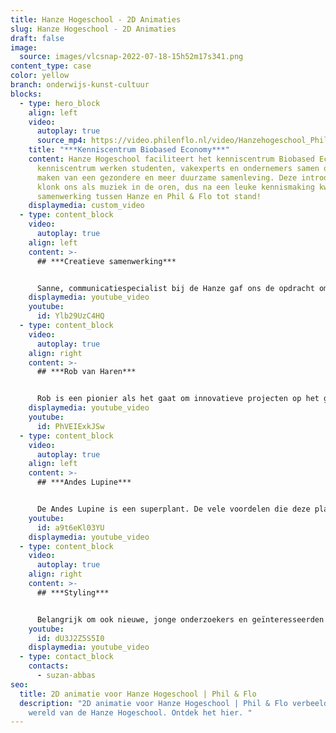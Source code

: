 ```yaml
---
title: Hanze Hogeschool - 2D Animaties
slug: Hanze Hogeschool - 2D Animaties
draft: false
image:
  source: images/vlcsnap-2022-07-18-15h52m17s341.png
content_type: case
color: yellow
branch: onderwijs-kunst-cultuur
blocks:
  - type: hero_block
    align: left
    video:
      autoplay: true
      source_mp4: https://video.philenflo.nl/video/Hanzehogeschool_PhilenFlo_Video_Animatie_1.mp4
    title: "***Kenniscentrum Biobased Economy***"
    content: Hanze Hogeschool faciliteert het kenniscentrum Biobased Economy. In dit
      kenniscentrum werken studenten, vakexperts en ondernemers samen om werk te
      maken van een gezondere en meer duurzame samenleving. Deze introductie
      klonk ons als muziek in de oren, dus na een leuke kennismaking kwam een
      samenwerking tussen Hanze en Phil & Flo tot stand!
    displaymedia: custom_video
  - type: content_block
    video:
      autoplay: true
    align: left
    content: >-
      ## ***Creatieve samenwerking***


      Sanne, communicatiespecialist bij de Hanze gaf ons de opdracht om drie hippe & pakkende [2D animaties](https://www.philenflo.nl/2d-animatie/) te maken over de Andes Lupine, een bijzondere plant met veel unieke eigenschappen. Naast deze drie animaties, mochten we het project aftrappen met een animatie over Rob van Haren een van de ‘’godfathers’’ van de Andes Lupine.
    displaymedia: youtube_video
    youtube:
      id: Ylb29UzC4HQ
  - type: content_block
    video:
      autoplay: true
    align: right
    content: >-
      ## ***Rob van Haren***


      Rob is een pionier als het gaat om innovatieve projecten op het gebied van duurzaamheid. Door zijn succes met onder andere de Andes Lupine, Vroeg Sanne ons om een animatie te wijden aan deze succesvolle ondernemer, onderzoeker en docent. Waarom? Rob van Haren is voorgedragen voor een landelijke prijs voor lectoren die een aanzienlijke bijdrage hebben geleverd aan onderwijs en onderzoek. Deze prijs heeft als doel om de impact van praktijkgericht onderzoek op de samenleving zichtbaarder te maken, en de rol van onderzoek en innovatie binnen het onderwijs te benadrukken. Benieuwd waarom Rob moet winnen? Bekijk de animatie en oordeel zelf!
    displaymedia: youtube_video
    youtube:
      id: PhVEIExkJSw
  - type: content_block
    video:
      autoplay: true
    align: left
    content: >-
      ## ***Andes Lupine***


      De Andes Lupine is een superplant. De vele voordelen die deze plant met zich meebrengt was aanleiding om drie pakkende [animaties](https://www.philenflo.nl/oplossingen/animatie-laten-maken/) te wijden aan de plant en haar voordelen. Hierbij was het belangrijk dat de animaties los van elkaar inzetbaar zijn, maar daarnaast elkaar ook complementeren. Het moment suprême was een grote wereldwijde bijeenkomst met als thema... je raadt het al: de Andes Lupine!
    youtube:
      id: a9t6eKl03YU
    displaymedia: youtube_video
  - type: content_block
    video:
      autoplay: true
    align: right
    content: >-
      ## ***Styling***


      Belangrijk om ook nieuwe, jonge onderzoekers en geïnteresseerden aan te spreken is een hippe animatiestijl. Deze stijl hebben we aangevuld met een jonge, hippe voice-over stem. Oordeel zelf & laat ons weten heo we jou kunnen helpen!
    youtube:
      id: dU3J2Z5S5I0
    displaymedia: youtube_video
  - type: contact_block
    contacts:
      - suzan-abbas
seo:
  title: 2D animatie voor Hanze Hogeschool | Phil & Flo
  description: "2D animatie voor Hanze Hogeschool | Phil & Flo verbeelden de
    wereld van de Hanze Hogeschool. Ontdek het hier. "
---
```

